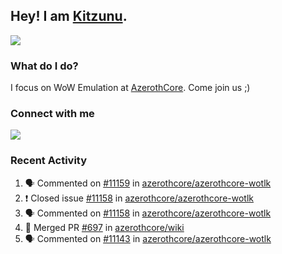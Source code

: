 ## Hey! I am [Kitzunu](https://Github.com/Kitzunu).

<!--<a href="https://github-readme-stats.kitzunu.vercel.app/api?username=Kitzunu&show_icons=true&theme=dark">
  <img align="center" src="https://github-readme-stats.kitzunu.vercel.app/api?username=Kitzunu&show_icons=true&theme=dark" />
</a>-->
<a href="https://github-readme-stats.kitzunu.vercel.app/api?username=Kitzunu&show_icons=true&theme=dark">
  <img align="center" src="https://github-readme-stats.vercel.app/api/top-langs/?username=Kitzunu&layout=compact&theme=dark" />
</a>

### What do I do?

I focus on WoW Emulation at [AzerothCore](https://Github.com/AzerothCore). Come join us ;)

### Connect with me
[![](https://img.shields.io/badge/AzerothCore%20Discord-Connect%20with%20me!-green)](https://discord.com/invite/gkt4y2x)

### Recent Activity

<!--START_SECTION:activity-->
1. 🗣 Commented on [#11159](https://github.com/azerothcore/azerothcore-wotlk/issues/11159) in [azerothcore/azerothcore-wotlk](https://github.com/azerothcore/azerothcore-wotlk)
2. ❗️ Closed issue [#11158](https://github.com/azerothcore/azerothcore-wotlk/issues/11158) in [azerothcore/azerothcore-wotlk](https://github.com/azerothcore/azerothcore-wotlk)
3. 🗣 Commented on [#11158](https://github.com/azerothcore/azerothcore-wotlk/issues/11158) in [azerothcore/azerothcore-wotlk](https://github.com/azerothcore/azerothcore-wotlk)
4. 🎉 Merged PR [#697](https://github.com/azerothcore/wiki/pull/697) in [azerothcore/wiki](https://github.com/azerothcore/wiki)
5. 🗣 Commented on [#11143](https://github.com/azerothcore/azerothcore-wotlk/issues/11143) in [azerothcore/azerothcore-wotlk](https://github.com/azerothcore/azerothcore-wotlk)
<!--END_SECTION:activity-->
